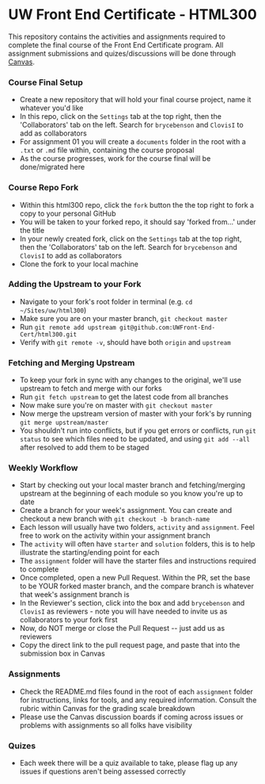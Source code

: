 # UW Front End Certificate - HTML300
This repository contains the activities and assignments required to complete the final course of the Front End Certificate program. All assignment submissions and quizes/discussions will be done through [Canvas](https://canvas.uw.edu/).

### Course Final Setup
- Create a new repository that will hold your final course project, name it whatever you'd like
- In this repo, click on the `Settings` tab at the top right, then the 'Collaborators' tab on the left. Search for `brycebenson` and `ClovisI` to add as collaborators
- For assignment 01 you will create a `documents` folder in the root with a `.txt` or `.md` file within, containing the course proposal
- As the course progresses, work for the course final will be done/migrated here

### Course Repo Fork
- Within this html300 repo, click the `fork` button the the top right to fork a copy to your personal GitHub
- You will be taken to your forked repo, it should say 'forked from...' under the title
- In your newly created fork, click on the `Settings` tab at the top right, then the 'Collaborators' tab on the left. Search for `brycebenson` and `ClovisI` to add as collaborators
- Clone the fork to your local machine

### Adding the Upstream to your Fork
- Navigate to your fork's root folder in terminal (e.g. `cd ~/Sites/uw/html300`) 
- Make sure you are on your master branch, `git checkout master`
- Run `git remote add upstream git@github.com:UWFront-End-Cert/html300.git`
- Verify with `git remote -v`, should have both `origin` and `upstream`

### Fetching and Merging Upstream
- To keep your fork in sync with any changes to the original, we'll use upstream to fetch and merge with our forks
- Run `git fetch upstream` to get the latest code from all branches
- Now make sure you're on master with `git checkout master`
- Now merge the upstream version of master with your fork's by running `git merge upstream/master`
- You shouldn't run into conflicts, but if you get errors or conflicts, run `git status` to see which files need to be updated, and using `git add --all` after resolved to add them to be staged

### Weekly Workflow
- Start by checking out your local master branch and fetching/merging upstream at the beginning of each module so you know you're up to date
- Create a branch for your week's assignment. You can create and checkout a new branch with `git checkout -b branch-name`
- Each lesson will usually have two folders, `activity` and `assignment`. Feel free to work on the activity within your assignment branch
- The `activity` will often have `starter` and `solution` folders, this is to help illustrate the starting/ending point for each
- The `assignment` folder will have the starter files and instructions required to complete
- Once completed, open a new Pull Request. Within the PR, set the base to be YOUR forked master branch, and the compare branch is whatever that week's assignment branch is
- In the Reviewer's section, click into the box and add `brycebenson` and `ClovisI` as reviewers - note you will have needed to invite us as collaborators to your fork first
- Now, do NOT merge or close the Pull Request -- just add us as reviewers 
- Copy the direct link to the pull request page, and paste that into the submission box in Canvas

### Assignments
- Check the README.md files found in the root of each `assignment` folder for instructions, links for tools, and any required information. Consult the rubric within Canvas for the grading scale breakdown
- Please use the Canvas discussion boards if coming across issues or problems with assignments so all folks have visibility

### Quizes
- Each week there will be a quiz available to take, please flag up any issues if questions aren't being assessed correctly